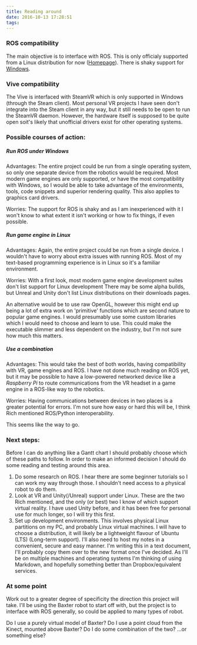 ```yaml
---
title: Reading around
date: 2016-10-13 17:28:51
tags:
---
```

### ROS compatibility
The main objective is to interface with ROS.
This is only officialy supported from a Linux distribution for now ([Homepage](http://wiki.ros.org/ROS/Installation)).
There is shaky support for [Windows](http://wiki.ros.org/win_ros).

### Vive compatibility
The Vive is interfaced with SteamVR which is only supported in Windows (through the Steam client).
Most personal VR projects I have seen don't integrate into the Steam client in any way, but it still needs to be open to run the SteamVR daemon.
However, the hardware itself is supposed to be quite open soit's likely that unofficial drivers exist for other operating systems.

### Possible courses of action:
##### Run ROS under Windows
Advantages:
The entire project could be run from a single operating system, so only one separate device from the robotics would be required.
Most modern game engines are only supported, or have the most compatibility with Windows, so I would be able to take advantage of the environments, tools, code snippets and superior rendering quality.
This also applies to graphics card drivers.

Worries:
The support for ROS is shaky and as I am inexperienced with it I won't know to what extent it isn't working or how to fix things, if even possible.

##### Run game engine in Linux
Advantages:
Again, the entire project could be run from a single device.
I wouldn't have to worry about extra issues with running ROS.
Most of my text-based programming experience is in Linux so it's a familiar environment.

Worries:
With a first look, most modern game engine development suites don't list support for Linux development
There may be some alpha builds, but Unreal and Unity don't list Linux distributions on their downloads pages.

An alternative would be to use raw OpenGL, however this might end up being a lot of extra work on 'primitive' functions which are second nature to popular game engines. I would presumably use some custom libraries which I would need to choose and learn to use.
This could make the executable slimmer and less dependent on the industry, but I'm not sure how much this matters.

##### Use a combination
Advantages:
This would take the best of both worlds, having compatibility with VR, game engines and ROS.
I have not done much reading on ROS yet, but it may be possible to have a low-powered networked device like a _Raspberry Pi_ to route communications from the VR headset in a game engine in a ROS-like way to the robotics.

Worries:
Having communications between devices in two places is a greater potential for errors.
I'm not sure how easy or hard this will be, I think Rich mentioned ROS/Python interoperability.

This seems like the way to go.

### Next steps:
Before I can do anything like a Gantt chart I should probably choose which of these paths to follow.
In order to make an informed decision I should do some reading and testing around this area.
1. Do some research on ROS. I hear there are some beginner tutorials so I can work my way through those.
I shouldn't need access to a physical robot to do them.
1. Look at VR and Unity(/Unreal) support under Linux.
These are the two Rich mentioned, and the only (or best) two I know of which support virtual reality.
I have used Unity before, and it has been free for personal use for much longer, so I will try this first.
1. Set up development environments.
This involves physical Linux partitions on my PC, and probably Linux virtual machines.
I will have to choose a distribution, it will likely be a lightweight flavour of Ubuntu (LTS) (Long-term support).
I'll also need to host my notes in a convenient, secure and easy manner. I'm writing this in a text document, I'll probably copy them over to the new format once I've decided.
As I'll be on multiple machines and operating systems I'm thinking of using Markdown, and hopefully something better than Dropbox/equivalent services.

### At some point
Work out to a greater degree of specificity the direction this project will take.
I'll be using the <INSERT BRAND> Baxter robot to start off with, but the project is to interface with ROS generally, so could be applied to many types of robot.

Do I use a purely virtual model of Baxter?
Do I use a point cloud from the Kinect, mounted above Baxter?
Do I do some combination of the two?
...or something else?
